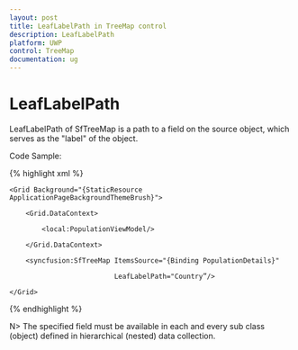 ```yaml
---
layout: post
title: LeafLabelPath in TreeMap control
description: LeafLabelPath
platform: UWP
control: TreeMap
documentation: ug
---
```


# LeafLabelPath

LeafLabelPath of SfTreeMap is a path to a field on the source object, which serves as the "label" of the object.

Code Sample:

{% highlight xml %}

    <Grid Background="{StaticResource ApplicationPageBackgroundThemeBrush}">

        <Grid.DataContext>

            <local:PopulationViewModel/>

        </Grid.DataContext>

        <syncfusion:SfTreeMap ItemsSource="{Binding PopulationDetails}" 

                              LeafLabelPath="Country”/>

    </Grid>
	
{% endhighlight %}

N>  The specified field must be available in each and every sub class (object) defined in hierarchical (nested) data collection.
